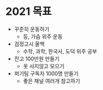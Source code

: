 # 2021 목표
- 꾸준히 운동하기
  - 등, 가슴 위주 운동
- 검정고시 올백
  - 수학, 과학, 한국사, 도덕 위주 공부
- 잔고 100만원 만들기
  - 옷 사지않고 모으기
- 퍼기팀 구독자 1000명 만들기
  - 좋은 채널 여러개 참고하기
